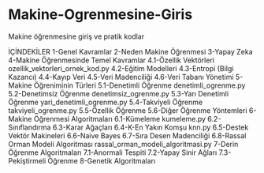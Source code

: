 # Makine-Ogrenmesine-Giris
Makine öğrenmesine giriş ve pratik kodlar

İÇİNDEKİLER
1-Genel Kavramlar
2-Neden Makine Öğrenmesi
3-Yapay Zeka
4-Makine Öğrenmesinde Temel Kavramlar
  4.1-Özellik Vektörleri
    ozellik_vektorleri_ornek_kod.py
  4.2-Eğitim Modelleri
  4.3-Entropi (Bilgi Kazancı)
  4.4-Kayıp Veri
  4.5-Veri Madenciliği
  4.6-Veri Tabanı Yönetimi
5-Makine Öğreniminin Türleri
  5.1-Denetimli Öğrenme
    denetimli_ogrenme.py
  5.2-Denetimsiz Öğrenme
    denetimsiz_ogrenme.py
  5.3-Yarı Denetimli Öğrenme
    yari_denetimli_ogrenme.py
  5.4-Takviyeli Öğrenme
    takviyeli_ogrenme.py
  5.5-Özellik Öğrenme
  5.6-Diğer Öğrenme Yöntemleri
6-Makine Öğrenmesi Algoritmaları
  6.1-Kümeleme
    kumeleme.py
  6.2-Sınıflandırma
  6.3-Karar Ağaçları
  6.4-K-En Yakın Komşu
    knn.py
  6.5-Destek Vektör Makineleri
  6.6-Naive Bayes
  6.7-Sıra Desen Madenciliği
  6.8-Rassal Orman Modeli Algoritması
    rassal_orman_modeli_algoritmasi.py
7-Derin Öğrenme Algoritmaları
  7.1-Anormali Tespiti
  7.2-Yapay Sinir Ağları
  7.3-Pekiştirmeli Öğrenme
8-Genetik Algoritmaları
